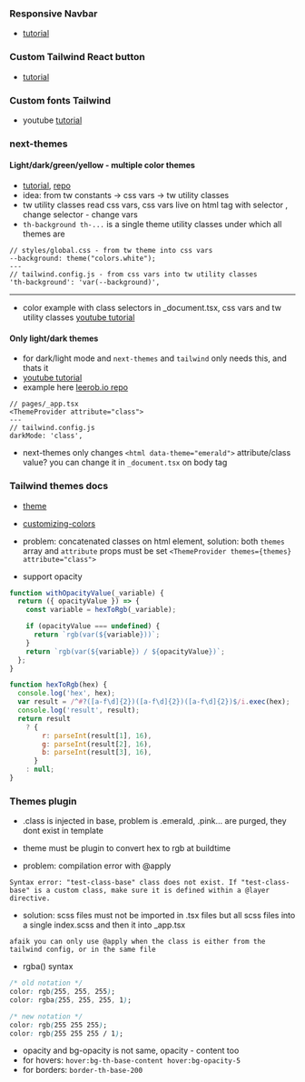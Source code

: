 ### Responsive Navbar

- [tutorial](https://www.notimedad.dev/responsive-navbar-tailwind-react/#Products)

### Custom Tailwind React button

- [tutorial](https://www.luckymedia.dev/blog/creating-a-reusable-button-component-with-react-and-tailwind)

### Custom fonts Tailwind

- youtube [tutorial](https://www.youtube.com/watch?v=sOnBG2wUm1s)

### next-themes

#### Light/dark/green/yellow - multiple color themes

- [tutorial](https://darrenwhite.dev/blog/nextjs-tailwindcss-theming), [repo](https://github.com/dwhiteGUK/dlw-nextjs-tailwindcss-theming)
- idea: from tw constants -> css vars -> tw utility classes
- tw utility classes read css vars, css vars live on html tag with selector <html attribute>, change selector - change vars
- `th-background th-...` is a single theme utility classes under which all themes are

```
// styles/global.css - from tw theme into css vars
--background: theme("colors.white");
---
// tailwind.config.js - from css vars into tw utility classes
'th-background': 'var(--background)',

```

---

- color example with class selectors in \_document.tsx, css vars and tw utility classes [youtube tutorial](https://www.youtube.com/watch?v=e6ExRHx9bo4)

#### Only light/dark themes

- for dark/light mode and `next-themes` and `tailwind` only needs this, and thats it
- [youtube tutorial](https://www.youtube.com/watch?v=1q5oOZE6o4c)
- example here [leerob.io repo](https://github.dev/leerob/leerob.io/)

```
// pages/_app.tsx
<ThemeProvider attribute="class">
---
// tailwind.config.js
darkMode: 'class',
```

- next-themes only changes `<html data-theme="emerald">` attribute/class value? you can change it in `_document.tsx` on body tag

### Tailwind themes docs

- [theme](https://tailwindcss.com/docs/theme)
- [customizing-colors](https://tailwindcss.com/docs/customizing-colors)
- problem: concatenated classes on html element, solution: both `themes` array and `attribute` props must be set `<ThemeProvider themes={themes} attribute="class">`

- support opacity

```js
function withOpacityValue(_variable) {
  return ({ opacityValue }) => {
    const variable = hexToRgb(_variable);

    if (opacityValue === undefined) {
      return `rgb(var(${variable}))`;
    }
    return `rgb(var(${variable}) / ${opacityValue})`;
  };
}

function hexToRgb(hex) {
  console.log('hex', hex);
  var result = /^#?([a-f\d]{2})([a-f\d]{2})([a-f\d]{2})$/i.exec(hex);
  console.log('result', result);
  return result
    ? {
        r: parseInt(result[1], 16),
        g: parseInt(result[2], 16),
        b: parseInt(result[3], 16),
      }
    : null;
}
```

### Themes plugin

- .class is injected in base, problem is .emerald, .pink... are purged, they dont exist in template
- theme must be plugin to convert hex to rgb at buildtime

- problem: compilation error with @apply

```
Syntax error: "test-class-base" class does not exist. If "test-class-base" is a custom class, make sure it is defined within a @layer directive.
```

- solution: scss files must not be imported in .tsx files but all scss files into a single index.scss and then it into \_app.tsx

```
afaik you can only use @apply when the class is either from the tailwind config, or in the same file
```

- rgba() syntax

```css
/* old notation */
color: rgb(255, 255, 255);
color: rgba(255, 255, 255, 1);

/* new notation */
color: rgb(255 255 255);
color: rgb(255 255 255 / 1);
```

- opacity and bg-opacity is not same, opacity - content too
- for hovers: `hover:bg-th-base-content hover:bg-opacity-5`
- for borders: `border-th-base-200`
